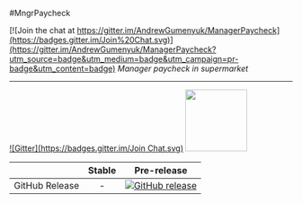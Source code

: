 #MngrPaycheck

[![Join the chat at https://gitter.im/AndrewGumenyuk/ManagerPaycheck](https://badges.gitter.im/Join%20Chat.svg)](https://gitter.im/AndrewGumenyuk/ManagerPaycheck?utm_source=badge&utm_medium=badge&utm_campaign=pr-badge&utm_content=badge)
_Manager paycheck in supermarket_

----------------
[![Gitter](https://badges.gitter.im/Join Chat.svg)](https://gitter.im/AndrewGumenyuk/ManagerPaycheck)
<a href="https://ci.appveyor.com/project/AndrewGumenyuk/ManagerPaycheck" width="110">
  <image src="https://ci.appveyor.com/api/projects/status/github//AndrewGumenyuk/ManagerPaycheck " width="110">
</a>

||Stable|Pre-release|
|:--:|:--:|:--:|
|GitHub Release|-|[![GitHub release](https://img.shields.io/github/release/andrewgumenyuk/managerpaycheck.svg)](https://github.com/AndrewGumenyuk/ManagerPaycheck/releases/latest)|

